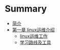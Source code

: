 # Summary

* [简介](README.md)
* [第一章 linux运维介绍](yun-wei-jie-shao.md)
  * [linux运维工作](linuxyun-wei-gong-zuo.md)
  * [学习路线及工具](yun-wei-jie-shao/xue-xi-lu-xian-ji-gong-ju.md)

